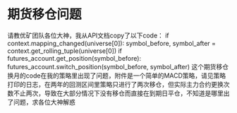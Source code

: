 # 期货移仓问题

请教优矿团队各位大神，我从API文档copy了以下code：
    if context.mapping_changed(universe[0]):
        symbol_before, symbol_after = context.get_rolling_tuple(universe[0])
        if futures_account.get_position(symbol_before):
            futures_account.switch_position(symbol_before, symbol_after)
这个期货移仓换月的code在我的策略里出现了问题，附件是一个简单的MACD策略，请见策略打印的日志，在两年的回测区间里策略只进行了两次移仓，但实际主力合约更换次数不止两次，导致在大部分情况下没有移仓而直接在到期日平仓，不知道是哪里出了问题，求各位大神解惑